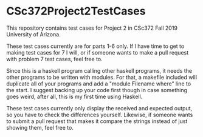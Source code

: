 # CSc372Project2TestCases
This repository contains test cases for Project 2 in CSc372 Fall 2019 University of Arizona.

These test cases currently are for parts 1-6 only. If I have time to get to making test cases for 7 I will, or if someone wants to make a pull request with problem 7 test cases, feel free to.

Since this is a haskell program calling other haskell programs, it needs the other programs to be written with modules. For that, a makefile included will duplicate all of your programs and add a "module Filename where" line to the start. I suggest backing up your code first though in case something goes weird, after all, this is my first time using Haskell.

These test cases currently only display the received and expected output, so you have to check the differences yourself. Likewise, if someone wants to submit a pull request that makes it compare the strings instead of just showing them, feel free to.

